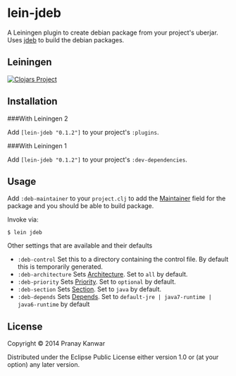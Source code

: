 # lein-jdeb

A Leiningen plugin to create debian package from your project's uberjar.
Uses [jdeb](https://github.com/tcurdt/jdeb) to build the debian packages.

##  Leiningen

[![Clojars Project](http://clojars.org/lein-jdeb/latest-version.svg)](http://clojars.org/lein-jdeb)

## Installation

###With Leiningen 2

Add `[lein-jdeb "0.1.2"]` to your project's `:plugins`.

###With Leiningen 1

Add `[lein-jdeb "0.1.2"]` to your project's `:dev-dependencies`.

##  Usage

Add `:deb-maintainer` to your `project.clj` to add the [Maintainer](https://www.debian.org/doc/debian-policy/ch-controlfields.html#s-f-Maintainer) field for the package
and you should be able to build package.

Invoke via:

    $ lein jdeb

Other settings that are available and their defaults
* `:deb-control` Set this to a directory containing the control file. By default this is
   temporarily generated.
* `:deb-architecture` Sets [Architecture](https://www.debian.org/doc/debian-policy/ch-controlfields.html#s-f-Architecture). Set to `all` by default.
* `:deb-priority` Sets [Priority](https://www.debian.org/doc/debian-policy/ch-controlfields.html#s-f-Priority). Set to `optional` by default.
* `:deb-section` Sets [Section](https://www.debian.org/doc/debian-policy/ch-controlfields.html#s-f-Section). Set to `java` by default.
* `:deb-depends` Sets [Depends](). Set to `default-jre | java7-runtime | java6-runtime` by default

## License

Copyright © 2014 Pranay Kanwar

Distributed under the Eclipse Public License either version 1.0 or (at
your option) any later version.
